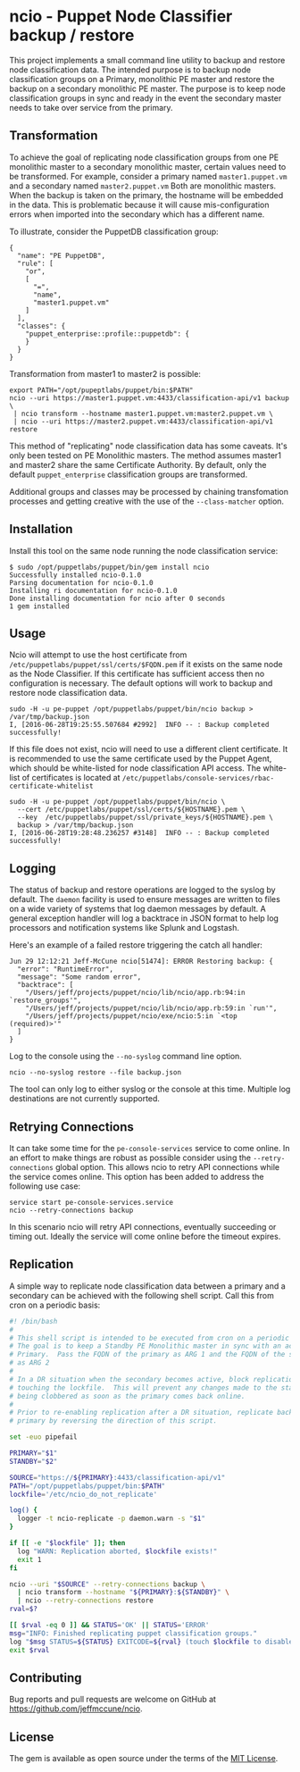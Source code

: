 # ncio - Puppet Node Classifier backup / restore

This project implements a small command line utility to backup and restore node
classification data.  The intended purpose is to backup node classification
groups on a Primary, monolithic PE master and restore the backup on a secondary
monolithic PE master.  The purpose is to keep node classification groups in sync
and ready in the event the secondary master needs to take over service from the
primary.


## Transformation

To achieve the goal of replicating node classification groups from one PE
monolithic master to a secondary monolithic master, certain values need to be
transformed.  For example, consider a primary named `master1.puppet.vm` and a
secondary named `master2.puppet.vm`  Both are monolithic masters.  When the
backup is taken on the primary, the hostname will be embedded in the data.  This
is problematic because it will cause mis-configuration errors when imported into
the secondary which has a different name.

To illustrate, consider the PuppetDB classification group:

    {
      "name": "PE PuppetDB",
      "rule": [
        "or",
        [
          "=",
          "name",
          "master1.puppet.vm"
        ]
      ],
      "classes": {
        "puppet_enterprise::profile::puppetdb": {
        }
      }
    }

Transformation from master1 to master2 is possible:

    export PATH="/opt/pupeptlabs/puppet/bin:$PATH"
    ncio --uri https://master1.puppet.vm:4433/classification-api/v1 backup \
     | ncio transform --hostname master1.puppet.vm:master2.puppet.vm \
     | ncio --uri https://master2.puppet.vm:4433/classification-api/v1 restore

This method of "replicating" node classification data has some caveats.  It's
only been tested on PE Monolithic masters.  The method assumes master1 and
master2 share the same Certificate Authority.  By default, only the default
`puppet_enterprise` classification groups are transformed.

Additional groups and classes may be processed by chaining transfomation
processes and getting creative with the use of the `--class-matcher` option.

## Installation

Install this tool on the same node running the node classification service:

    $ sudo /opt/puppetlabs/puppet/bin/gem install ncio
    Successfully installed ncio-0.1.0
    Parsing documentation for ncio-0.1.0
    Installing ri documentation for ncio-0.1.0
    Done installing documentation for ncio after 0 seconds
    1 gem installed

## Usage

Ncio will attempt to use the host certificate from 
`/etc/puppetlabs/puppet/ssl/certs/$FQDN.pem` if it exists on the same node as
the Node Classifier.  If this certificate has sufficient access then no 
configuration is necessary.  The default options will work to backup and 
restore node classification data.

    sudo -H -u pe-puppet /opt/puppetlabs/puppet/bin/ncio backup > /var/tmp/backup.json
    I, [2016-06-28T19:25:55.507684 #2992]  INFO -- : Backup completed successfully!

If this file does not exist, ncio will need to use a different client
certificate.  It is recommended to use the same certificate used by the Puppet
Agent, which should be white-listed for node classification API access.  The
white-list of certificates is located at
`/etc/puppetlabs/console-services/rbac-certificate-whitelist`

    sudo -H -u pe-puppet /opt/puppetlabs/puppet/bin/ncio \
      --cert /etc/puppetlabs/puppet/ssl/certs/${HOSTNAME}.pem \
      --key  /etc/puppetlabs/puppet/ssl/private_keys/${HOSTNAME}.pem \
      backup > /var/tmp/backup.json
    I, [2016-06-28T19:28:48.236257 #3148]  INFO -- : Backup completed successfully!

## Logging

The status of backup and restore operations are logged to the syslog by default.
The `daemon` facility is used to ensure messages are written to files on a wide
variety of systems that log daemon messages by default.  A general exception
handler will log a backtrace in JSON format to help log processors and
notification systems like Splunk and Logstash.

Here's an example of a failed restore triggering the catch all handler:

    Jun 29 12:12:21 Jeff-McCune ncio[51474]: ERROR Restoring backup: {
      "error": "RuntimeError",
      "message": "Some random error",
      "backtrace": [
        "/Users/jeff/projects/puppet/ncio/lib/ncio/app.rb:94:in `restore_groups'",
        "/Users/jeff/projects/puppet/ncio/lib/ncio/app.rb:59:in `run'",
        "/Users/jeff/projects/puppet/ncio/exe/ncio:5:in `<top (required)>'"
      ]
    }

Log to the console using the `--no-syslog` command line option.

    ncio --no-syslog restore --file backup.json

The tool can only log to either syslog or the console at this time.  Multiple
log destinations are not currently supported.

## Retrying Connections

It can take some time for the `pe-console-services` service to come online.  In
an effort to make things are robust as possible consider using the
`--retry-connections` global option.  This allows ncio to retry API connections
while the service comes online.  This option has been added to address the
following use case:

    service start pe-console-services.service
    ncio --retry-connections backup

In this scenario ncio will retry API connections, eventually succeeding or
timing out.  Ideally the service will come online before the timeout expires.

## Replication

A simple way to replicate node classification data between a primary and a
secondary can be achieved with the following shell script.  Call this from cron
on a periodic basis:

```bash
#! /bin/bash
#
# This shell script is intended to be executed from cron on a periodic basis.
# The goal is to keep a Standby PE Monolithic master in sync with an active
# Primary.  Pass the FQDN of the primary as ARG 1 and the FQDN of the secondary
# as ARG 2
#
# In a DR situation when the secondary becomes active, block replication by
# touching the lockfile.  This will prevent any changes made to the standby from
# being clobbered as soon as the primary comes back online.
#
# Prior to re-enabling replication after a DR situation, replicate back to the
# primary by reversing the direction of this script.

set -euo pipefail

PRIMARY="$1"
STANDBY="$2"

SOURCE="https://${PRIMARY}:4433/classification-api/v1"
PATH="/opt/puppetlabs/puppet/bin:$PATH"
lockfile='/etc/ncio_do_not_replicate'

log() {
  logger -t ncio-replicate -p daemon.warn -s "$1"
}

if [[ -e "$lockfile" ]]; then
  log "WARN: Replication aborted, $lockfile exists!"
  exit 1
fi

ncio --uri "$SOURCE" --retry-connections backup \
  | ncio transform --hostname "${PRIMARY}:${STANDBY}" \
  | ncio --retry-connections restore
rval=$?

[[ $rval -eq 0 ]] && STATUS='OK' || STATUS='ERROR'
msg="INFO: Finished replicating puppet classification groups."
log "$msg STATUS=${STATUS} EXITCODE=${rval} (touch $lockfile to disable)"
exit $rval
```

## Contributing

Bug reports and pull requests are welcome on GitHub at
https://github.com/jeffmccune/ncio.

## License

The gem is available as open source under the terms of the [MIT
License](http://opensource.org/licenses/MIT).
